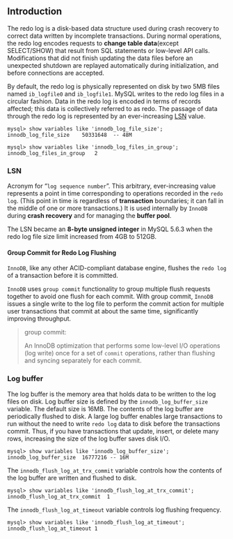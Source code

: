 

## Introduction

The redo log is a disk-based data structure used during crash recovery to correct data written by incomplete transactions. During normal operations, the redo log encodes requests to **change table data**(except SELECT/SHOW) that result from SQL statements or low-level API calls. Modifications that did not finish updating the data files before an unexpected shutdown are replayed automatically during initialization, and before connections are accepted. 

By default, the redo log is physically represented on disk by two 5MB files named `ib_logfile0` and `ib_logfile1`. MySQL writes to the redo log files in a circular fashion. Data in the redo log is encoded in terms of records affected; this data is collectively referred to as redo. The passage of data through the redo log is represented by an ever-increasing [LSN](https://dev.mysql.com/doc/refman/8.0/en/glossary.html#glos_lsn) value.





```mysql
mysql> show variables like 'innodb_log_file_size';
innodb_log_file_size	50331648  -- 48M
```




```mysql
mysql> show variables like 'innodb_log_files_in_group';
innodb_log_files_in_group	2
```



### LSN

Acronym for “`log sequence number`”. This arbitrary, ever-increasing value represents a point in time corresponding to operations recorded in the `redo log`. (This point in time is regardless of **transaction** boundaries; it can fall in the middle of one or more transactions.) It is used internally by `InnoDB` during **crash recovery** and for managing the **buffer pool**.

The LSN became an **8-byte unsigned integer** in MySQL 5.6.3 when the redo log file size limit increased from 4GB to 512GB.

#### Group Commit for Redo Log Flushing



`InnoDB`, like any other ACID-compliant database engine, flushes the `redo log` of a transaction before it is committed. 

`InnoDB` uses `group commit` functionality to group multiple flush requests together to avoid one flush for each commit. With group commit, `InnoDB` issues a single write to the log file to perform the commit action for multiple user transactions that commit at about the same time, significantly improving throughput.

> group commit:  
> 
> An InnoDB optimization that performs some low-level I/O operations (log write) once for a set of `commit` operations, rather than flushing and syncing separately for each commit.


### Log buffer

The log buffer is the memory area that holds data to be written to the log files on disk. 
Log buffer size is defined by the `innodb_log_buffer_size` variable. The default size is 16MB. The contents of the log buffer are periodically flushed to disk. A large log buffer enables large transactions to run without the need to write `redo log` data to disk before the transactions commit. Thus, if you have transactions that update, insert, or delete many rows, increasing the size of the log buffer saves disk I/O.

```mysql
mysql> show variables like 'innodb_log_buffer_size';
innodb_log_buffer_size	16777216 -- 16M
```


The `innodb_flush_log_at_trx_commit` variable controls how the contents of the log buffer are written and flushed to disk. 

```mysql
mysql> show variables like 'innodb_flush_log_at_trx_commit';
innodb_flush_log_at_trx_commit	1
```
The `innodb_flush_log_at_timeout` variable controls log flushing frequency.

```mysql
mysql> show variables like 'innodb_flush_log_at_timeout';
innodb_flush_log_at_timeout	1
```
